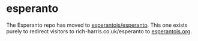 # esperanto

The Esperanto repo has moved to [esperantojs/esperanto](https://github.com/esperantojs/esperanto). This one exists purely to redirect visitors to rich-harris.co.uk/esperanto to [esperantojs.org](http://esperantojs.org).